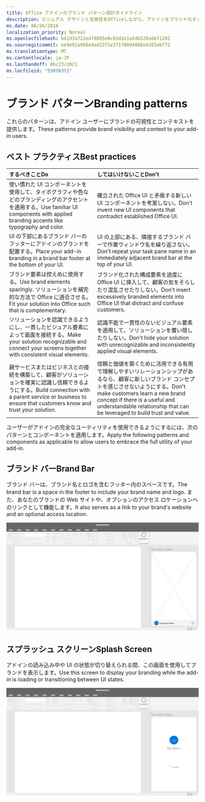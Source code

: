 ```yaml
---
title: Office アドインのブランド パターン設計ガイドライン
description: ビジュアル デザインと互換性をOfficeしながら、アドインをブランド化する方法Office。
ms.date: 06/26/2018
localization_priority: Normal
ms.openlocfilehash: b42d3a722e4f8805e8c03d2e1a5db528a66f1202
ms.sourcegitcommit: ee9e92a968e4ad23f1e371f00d4888e4203ab772
ms.translationtype: MT
ms.contentlocale: ja-JP
ms.lasthandoff: 06/23/2021
ms.locfileid: "53076372"
---
```

# <a name="branding-patterns"></a><span data-ttu-id="ba11c-103">ブランド パターン</span><span class="sxs-lookup"><span data-stu-id="ba11c-103">Branding patterns</span></span>

<span data-ttu-id="ba11c-104">これらのパターンは、アドイン ユーザーにブランドの可視性とコンテキストを提供します。</span><span class="sxs-lookup"><span data-stu-id="ba11c-104">These patterns provide brand visibility and context to your add-in users.</span></span>

## <a name="best-practices"></a><span data-ttu-id="ba11c-105">ベスト プラクティス</span><span class="sxs-lookup"><span data-stu-id="ba11c-105">Best practices</span></span>

|<span data-ttu-id="ba11c-106">するべきこと</span><span class="sxs-lookup"><span data-stu-id="ba11c-106">Do</span></span> |<span data-ttu-id="ba11c-107">してはいけないこと</span><span class="sxs-lookup"><span data-stu-id="ba11c-107">Don't</span></span>|
|:---- |:----|
| <span data-ttu-id="ba11c-108">使い慣れた UI コンポーネントを使用して、タイポグラフィや色などのブランディングのアクセントを適用する。</span><span class="sxs-lookup"><span data-stu-id="ba11c-108">Use familiar UI components with applied branding accents like typography and color.</span></span> | <span data-ttu-id="ba11c-109">確立された Office UI と矛盾する新しい UI コンポーネントを考案しない。</span><span class="sxs-lookup"><span data-stu-id="ba11c-109">Don't invent new UI components that contradict established Office UI.</span></span> |
| <span data-ttu-id="ba11c-110">UI の下部にあるブランド バーのフッターにアドインのブランドを配置する。</span><span class="sxs-lookup"><span data-stu-id="ba11c-110">Place your add-in branding in a brand bar footer at the bottom of your UI.</span></span> | <span data-ttu-id="ba11c-111">UI の上部にある、隣接するブランド バーで作業ウィンドウ名を繰り返さない。</span><span class="sxs-lookup"><span data-stu-id="ba11c-111">Don't repeat your task pane name in an immediately adjacent brand bar at the top of your UI.</span></span> |
| <span data-ttu-id="ba11c-112">ブランド要素は控えめに使用する。</span><span class="sxs-lookup"><span data-stu-id="ba11c-112">Use brand elements sparingly.</span></span> <span data-ttu-id="ba11c-113">ソリューションを補完的な方法で Office に適合させる。</span><span class="sxs-lookup"><span data-stu-id="ba11c-113">Fit your solution into Office such that is complementary.</span></span> | <span data-ttu-id="ba11c-114">ブランド化された構成要素を過度に Office UI に挿入して、顧客の気をそらしたり混乱させたりしない。</span><span class="sxs-lookup"><span data-stu-id="ba11c-114">Don't insert excessively branded elements into Office UI that distract and confuse customers.</span></span> |
| <span data-ttu-id="ba11c-115">ソリューションを認識できるようにし、一貫したビジュアル要素によって画面を接続する。</span><span class="sxs-lookup"><span data-stu-id="ba11c-115">Make your solution recognizable and connect your screens together with consistent visual elements.</span></span> | <span data-ttu-id="ba11c-116">認識不能で一貫性のないビジュアル要素を適用して、ソリューションを覆い隠したりしない。</span><span class="sxs-lookup"><span data-stu-id="ba11c-116">Don't hide your solution with unrecognizable and inconsistently applied visual elements.</span></span> |
| <span data-ttu-id="ba11c-117">親サービスまたはビジネスとの接続を構築して、顧客がソリューションを確実に認識し信頼できるようにする。</span><span class="sxs-lookup"><span data-stu-id="ba11c-117">Build connection with a parent service or business to ensure that customers know and trust your solution.</span></span> | <span data-ttu-id="ba11c-118">信頼と価値を築くために活用できる有用で理解しやすいリレーションシップがあるなら、顧客に新しいブランド コンセプトを感じさせないようにする。</span><span class="sxs-lookup"><span data-stu-id="ba11c-118">Don't make customers learn a new brand concept if there is a useful and understandable relationship that can be leveraged to build trust and value.</span></span> |

<span data-ttu-id="ba11c-119">ユーザーがアドインの完全なユーティリティを使用できるようにするには、次のパターンとコンポーネントを適用します。</span><span class="sxs-lookup"><span data-stu-id="ba11c-119">Apply the following patterns and components as applicable to allow users to embrace the full utility of your add-in.</span></span>

## <a name="brand-bar"></a><span data-ttu-id="ba11c-120">ブランド バー</span><span class="sxs-lookup"><span data-stu-id="ba11c-120">Brand Bar</span></span>

<span data-ttu-id="ba11c-121">ブランド バーは、ブランド名とロゴを含むフッター内のスペースです。</span><span class="sxs-lookup"><span data-stu-id="ba11c-121">The brand bar is a space in the footer to include your brand name and logo.</span></span> <span data-ttu-id="ba11c-122">また、あなたのブランドの Web サイトや、オプションのアクセス ロケーションへのリンクとして機能します。</span><span class="sxs-lookup"><span data-stu-id="ba11c-122">It also serves as a link to your brand's website and an optional access location.</span></span>

![デスクトップ アプリケーションのアドイン作業ウィンドウに表示されるブランド バー Office表示されます。](../images/add-in-brand-bar.png)

## <a name="splash-screen"></a><span data-ttu-id="ba11c-124">スプラッシュ スクリーン</span><span class="sxs-lookup"><span data-stu-id="ba11c-124">Splash Screen</span></span>

<span data-ttu-id="ba11c-125">アドインの読み込み中や UI の状態が切り替えられる間、この画面を使用してブランドを表示します。</span><span class="sxs-lookup"><span data-stu-id="ba11c-125">Use this screen to display your branding while the add-in is loading or transitioning between UI states.</span></span>

![デスクトップ アプリケーションのアドイン作業ウィンドウに表示されるブランドスプラッシュOffice表示されます。](../images/add-in-splash-screen.png)
